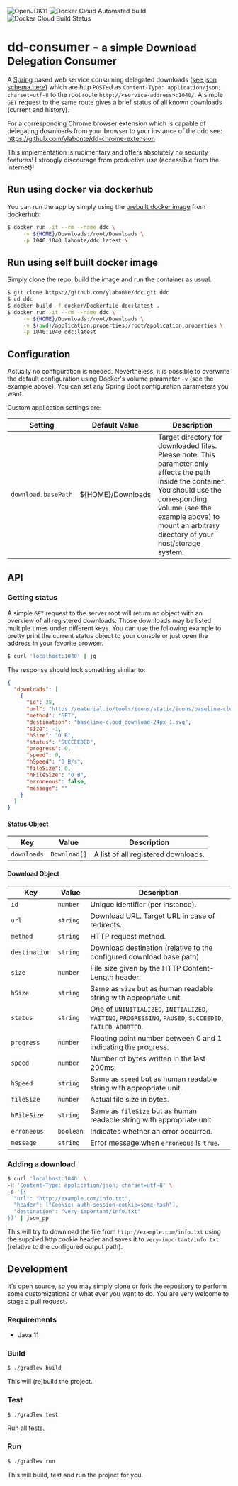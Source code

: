 ![OpenJDK11](https://img.shields.io/badge/OpenJDK-11-orange.svg?style=flat&logo=java&logoColor=white)
![Docker Cloud Automated build](https://img.shields.io/docker/cloud/automated/labonte/ddc.svg?logo=docker&logoColor=white)
![Docker Cloud Build Status](https://img.shields.io/docker/cloud/build/labonte/ddc.svg?logo=docker&logoColor=white)

# dd-consumer - <small>a simple Download Delegation Consumer</small>

A [Spring](https://spring.io/) based web service consuming delegated
downloads ([see json schema here](https://github.com/ylabonte/dd-json-schema))
which are http `POST`ed as `Content-Type: application/json; charset=utf-8`
to the root route `http://<service-address>:1040/`.
A simple `GET` request to the same route gives a brief status of all
known downloads (current and history).

For a corresponding Chrome browser extension which is capable of 
delegating downloads from your browser to your instance of the ddc see: 
https://github.com/ylabonte/dd-chrome-extension

This implementation is rudimentary and offers absolutely no security 
features! I strongly discourage from productive use (accessible from
the internet)!


## Run using docker via dockerhub
You can run the app by simply using the
[prebuilt docker image](https://hub.docker.com/r/labonte/ddc) from
dockerhub:
```bash
$ docker run -it --rm --name ddc \
     -v ${HOME}/Downloads:/root/Downloads \
     -p 1040:1040 labonte/ddc:latest \
```


## Run using self built docker image

Simply clone the repo, build the image and run the container as usual.
```bash
$ git clone https://github.com/ylabonte/ddc.git ddc
$ cd ddc
$ docker build -f docker/Dockerfile ddc:latest .
$ docker run -it --rm --name ddc \
     -v ${HOME}/Downloads:/root/Downloads \
     -v $(pwd)/application.properties:/root/application.properties \
     -p 1040:1040 ddc:latest
``` 


## Configuration
Actually no configuration is needed. Nevertheless, it is possible to
overwrite the default configuration using Docker's volume parameter `-v`
(see the example above). You can set any Spring Boot configuration
parameters you want.

Custom application settings are:

| Setting | Default Value | Description |
|---|---|---|
| `download.basePath` | ${HOME}/Downloads | Target directory for downloaded files. Please note: This parameter only affects the path inside the container. You should use the corresponding volume (see the example above) to mount an arbitrary directory of your host/storage system. |


## API

### Getting status
A simple `GET` request to the server root will return an object with an
overview of all registered downloads. Those downloads may be listed
multiple times under different keys. You can use the following example
to pretty print the current status object to your console or just open
the address in your favorite browser.
```bash
$ curl 'localhost:1040' | jq
```

The response should look something similar to:
```json
{
  "downloads": [
    {
      "id": 38,
      "url": "https://material.io/tools/icons/static/icons/baseline-cloud_download-24px.svg",
      "method": "GET",
      "destination": "baseline-cloud_download-24px_1.svg",
      "size": -1,
      "hSize": "0 B",
      "status": "SUCCEEDED",
      "progress": 0,
      "speed": 0,
      "hSpeed": "0 B/s",
      "fileSize": 0,
      "hFileSize": "0 B",
      "erroneous": false,
      "message": ""
    }
  ]
}
```

#### Status Object
| Key | Value | Description |
|---|---|---|
| `downloads` | `Download[]` | A list of all registered downloads.

#### Download Object
| Key | Value | Description |
|---|---|---|
| `id` | `number` | Unique identifier (per instance). |
| `url` | `string` | Download URL. Target URL in case of redirects. |
| `method` | `string` | HTTP request method. |
| `destination` | `string` | Download destination (relative to the configured download base path). |
| `size` | `number` | File size given by the HTTP Content-Length header. |
| `hSize` | `string` | Same as `size` but as human readable string with appropriate unit. |
| `status` | `string` | One of `UNINITIALIZED`, `INITIALIZED`, `WAITING`, `PROGRESSING`, `PAUSED`, `SUCCEEDED`, `FAILED`, `ABORTED`. |
| `progress` | `number` | Floating point number between 0 and 1 indicating the progress. |
| `speed` | `number` | Number of bytes written in the last 200ms. |
| `hSpeed` | `string` | Same as `speed` but as human readable string with appropriate unit. |
| `fileSize` | `number` | Actual file size in bytes. |
| `hFileSize` | `string` | Same as `fileSize` but as human readable string with appropriate unit. |
| `erroneous` | `boolean` | Indicates whether an error occurred. |
| `message` | `string` | Error message when `erroneous` is `true`. |


### Adding a download


```bash
$ curl 'localhost:1040' \
-H 'Content-Type: application/json; charset=utf-8' \
-d '[{
  "url": "http://example.com/info.txt",
  "header": ["Cookie: auth-session-cookie=some-hash"],
  "destination": "very-important/info.txt"
}]' | json_pp
```
This will try to download the file from `http://example.com/info.txt`
using the supplied http cookie header and saves it to
`very-important/info.txt` (relative to the configured output path).


## Development
It's open source, so you may simply clone or fork the repository to 
perform some customizations or what ever you want to do.
You are very welcome to stage a pull request.  

### Requirements
* Java 11

### Build
```bash
$ ./gradlew build
```
This will (re)build the project.

### Test
```bash
$ ./gradlew test
```
Run all tests.

### Run
```bash
$ ./gradlew run
```
This will build, test and run the project for you.
